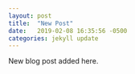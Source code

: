 ```yaml
---
layout: post
title:  "New Post"
date:   2019-02-08 16:35:56 -0500
categories: jekyll update
---
```


New blog post added here.
